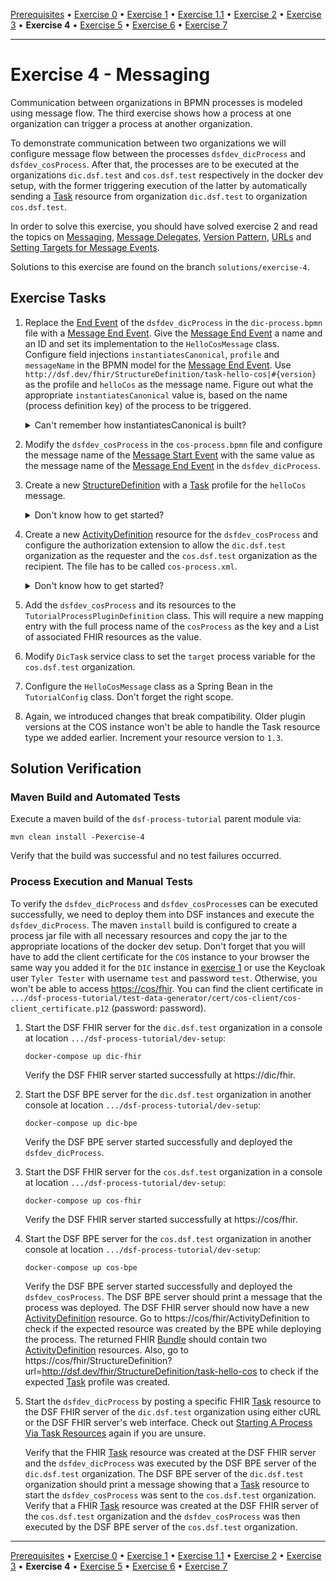 [Prerequisites](prerequisites.md) • [Exercise 0](exercise-0.md) • [Exercise 1](exercise-1.md) • [Exercise 1.1](exercise-1-1.md) • [Exercise 2](exercise-2.md) • [Exercise 3](exercise-3.md) • **Exercise 4** • [Exercise 5](exercise-5.md) • [Exercise 6](exercise-6.md) • [Exercise 7](exercise-7.md)
___

# Exercise 4 - Messaging
Communication between organizations in BPMN processes is modeled using message flow. The third exercise shows how a process at one organization can trigger a process at another organization.

To demonstrate communication between two organizations we will configure message flow between the processes `dsfdev_dicProcess` and `dsfdev_cosProcess`. After that, the processes are to be executed at the organizations `dic.dsf.test` and `cos.dsf.test` respectively in the docker dev setup, with the former triggering execution of the latter by automatically sending a [Task](http://hl7.org/fhir/R4/task.html) resource from organization `dic.dsf.test` to organization `cos.dsf.test`.

In order to solve this exercise, you should have solved exercise 2 and read the topics on
[Messaging](../learning/concepts/bpmn/messaging.md),
[Message Delegates](../learning/concepts/dsf/message-delegates.md),
[Version Pattern](../learning/concepts/dsf/about-version-placeholders-and-urls.md#version-pattern),
[URLs](../learning/concepts/dsf/about-version-placeholders-and-urls.md#urls) 
and [Setting Targets for Message Events](../learning/guides/setting-targets-for-message-events.md).

Solutions to this exercise are found on the branch `solutions/exercise-4`.

## Exercise Tasks
1. Replace the [End Event](https://docs.camunda.org/manual/7.17/reference/bpmn20/events/none-events/#none-end-event) of the `dsfdev_dicProcess` in the `dic-process.bpmn` file with a [Message End Event](../learning/concepts/bpmn/messaging.md#message-end-event). Give the [Message End Event](../learning/concepts/bpmn/messaging.md#message-end-event) a name and an ID and set its implementation to the `HelloCosMessage` class.  
   Configure field injections `instantiatesCanonical`, `profile` and `messageName` in the BPMN model for the [Message End Event](https://docs.camunda.org/manual/7.17/reference/bpmn20/events/message-events/#message-end-event).
    Use `http://dsf.dev/fhir/StructureDefinition/task-hello-cos|#{version}` as the profile and `helloCos` as the message name. Figure out what the appropriate `instantiatesCanonical` value is, based on the name (process definition key) of the process to be triggered.
   <details>
   <summary>Can't remember how instantiatesCanonical is built?</summary>

   Read the concept [here](../learning/concepts/dsf/about-version-placeholders-and-urls.md#urls) again.
    </details>
1. Modify the `dsfdev_cosProcess` in the `cos-process.bpmn` file and configure the message name of the [Message Start Event](../learning/concepts/bpmn/messaging.md#message-start-event) with the same value as the message name of the [Message End Event](../learning/concepts/bpmn/messaging.md#message-end-event) in the `dsfdev_dicProcess`. 
1. Create a new [StructureDefinition](http://hl7.org/fhir/R4/structuredefinition.html) with a [Task](../learning/concepts/fhir/task.md) profile for the `helloCos` message.
    <details>
   <summary>Don't know how to get started?</summary>
   
   You can base this [Task](../learning/concepts/fhir/task.md) profile off the `StructureDefinition/task-start-dic-process.xml` resource. Then look for elements that need to be added, changed or can be omitted.
    </details>
1. Create a new [ActivityDefinition](../learning/concepts/fhir/activitydefinition.md) resource for the `dsfdev_cosProcess` and configure the authorization extension to allow the `dic.dsf.test` organization as the requester and the `cos.dsf.test` organization as the recipient. The file has to be called `cos-process.xml`.
   <details>
   <summary>Don't know how to get started?</summary>

   You can base this ActivityDefinition off the `ActivityDefinition/dic-process.xml` resource. Then look for elements that need to be added, changed or can be omitted.
   Or you can take a look at the [guide on creating ActivityDefinitions](../learning/guides/creating-an-activity-definition.md).
   </details>
1. Add the `dsfdev_cosProcess` and its resources to the `TutorialProcessPluginDefinition` class. This will require a new mapping entry with the full process name of the `cosProcess` as the key and a List of associated FHIR resources as the value.
1. Modify `DicTask` service class to set the `target` process variable for the `cos.dsf.test` organization.
1. Configure the `HelloCosMessage` class as a Spring Bean in the `TutorialConfig` class. Don't forget the right scope.
1. Again, we introduced changes that break compatibility. Older plugin versions at the COS instance won't be able to handle the Task resource type we added earlier. Increment your resource version to `1.3`. 

## Solution Verification
### Maven Build and Automated Tests
Execute a maven build of the `dsf-process-tutorial` parent module via:
```
mvn clean install -Pexercise-4
```
Verify that the build was successful and no test failures occurred.

### Process Execution and Manual Tests
To verify the `dsfdev_dicProcess` and `dsfdev_cosProcess`es can be executed successfully, we need to deploy them into DSF instances and execute the `dsfdev_dicProcess`. The maven `install` build is configured to create a process jar file with all necessary resources and copy the jar to the appropriate locations of the docker dev setup.
Don't forget that you will have to add the client certificate for the `COS` instance to your browser the same way you added it for the `DIC` instance
in [exercise 1](exercise-1.md) or use the Keycloak user `Tyler Tester` with username `test` and password `test`. Otherwise, you won't be able to access [https://cos/fhir](https://cos/fhir). You can find the client certificate
in `.../dsf-process-tutorial/test-data-generator/cert/cos-client/cos-client_certificate.p12` (password: password).

1. Start the DSF FHIR server for the `dic.dsf.test` organization in a console at location `.../dsf-process-tutorial/dev-setup`:
   ```
   docker-compose up dic-fhir
   ```
   Verify the DSF FHIR server started successfully at https://dic/fhir.

2. Start the DSF BPE server for the `dic.dsf.test` organization in another console at location `.../dsf-process-tutorial/dev-setup`:
   ```
   docker-compose up dic-bpe
   ```
   Verify the DSF BPE server started successfully and deployed the `dsfdev_dicProcess`.

3. Start the DSF FHIR server for the `cos.dsf.test` organization in a console at location `.../dsf-process-tutorial/dev-setup`:
   ```
   docker-compose up cos-fhir
   ```
   Verify the DSF FHIR server started successfully at https://cos/fhir.

4. Start the DSF BPE server for the `cos.dsf.test` organization in another console at location `.../dsf-process-tutorial/dev-setup`:
   ```
   docker-compose up cos-bpe
   ```
   Verify the DSF BPE server started successfully and deployed the `dsfdev_cosProcess`. The DSF BPE server should print a message that the process was deployed. The DSF FHIR server should now have a new [ActivityDefinition](../learning/concepts/fhir/activitydefinition.md) resource. Go to https://cos/fhir/ActivityDefinition to check if the expected resource was created by the BPE while deploying the process. The returned FHIR [Bundle](http://hl7.org/fhir/R4/bundle.html) should contain two [ActivityDefinition](../learning/concepts/fhir/activitydefinition.md) resources. Also, go to https://cos/fhir/StructureDefinition?url=http://dsf.dev/fhir/StructureDefinition/task-hello-cos to check if the expected [Task](../learning/concepts/fhir/task.md) profile was created.

5. Start the `dsfdev_dicProcess` by posting a specific FHIR [Task](../learning/concepts/fhir/task.md) resource to the DSF FHIR server of the `dic.dsf.test` organization using either cURL or the DSF FHIR server's web interface. Check out [Starting A Process Via Task Resources](../learning/guides/starting-a-process-via-task-resources.md) again if you are unsure.

   Verify that the FHIR [Task](../learning/concepts/fhir/task.md) resource was created at the DSF FHIR server and the `dsfdev_dicProcess` was executed by the DSF BPE server of the `dic.dsf.test` organization. The DSF BPE server of the `dic.dsf.test` organization should print a message showing that a [Task](../learning/concepts/fhir/task.md) resource to start the `dsfdev_cosProcess` was sent to the `cos.dsf.test` organization.  
   Verify that a FHIR [Task](../learning/concepts/fhir/task.md) resource was created at the DSF FHIR server of the `cos.dsf.test` organization and the `dsfdev_cosProcess` was then executed by the DSF BPE server of the `cos.dsf.test` organization.

___
[Prerequisites](prerequisites.md) • [Exercise 0](exercise-0.md) • [Exercise 1](exercise-1.md) • [Exercise 1.1](exercise-1-1.md) • [Exercise 2](exercise-2.md) • [Exercise 3](exercise-3.md) • **Exercise 4** • [Exercise 5](exercise-5.md) • [Exercise 6](exercise-6.md) • [Exercise 7](exercise-7.md)